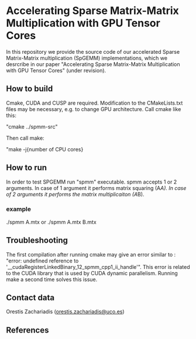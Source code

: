 # Accelerating Sparse Matrix-Matrix Multiplication with GPU Tensor Cores
In this repository we provide the source code of our accelerated Sparse Matrix-Matrix multiplication (SpGEMM) implementations, which we desrcribe in our paper "Accelerating Sparse Matrix-Matrix Multiplication with GPU Tensor Cores" (under revision).

## How to build
Cmake, CUDA and CUSP are required. Modification to the CMakeLists.txt files may be necessary, e.g. to change GPU architecture. Call cmake like this:

"cmake ../spmm-src"

Then call make:

"make -j{number of CPU cores}

## How to run
In order to test SPGEMM run "spmm" executable. spmm accepts 1 or 2 arguments. In case of 1 argument it performs matrix squaring (A*A). In case of 2 arguments it performs the matrix multiplicaiton (A*B).

### example
./spmm A.mtx
or
./spmm A.mtx B.mtx

## Troubleshooting
The first compilation after running cmake may give an error similar to : "error: undefined reference to '__cudaRegisterLinkedBinary_12_spmm_cpp1_ii_handle'". This error is related to the CUDA library that is used by CUDA dynamic parallelism.
Running make a second time solves this issue.

## Contact data
Orestis Zachariadis (orestis.zachariadis@uco.es)

## References
<Placeholder for citing the paper and the research data>

